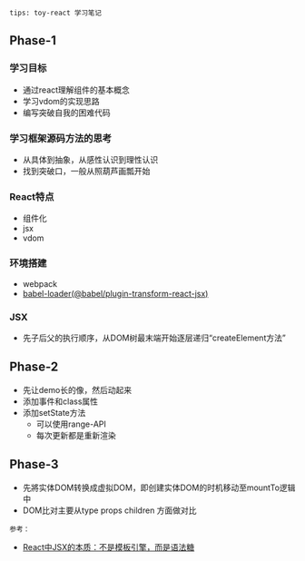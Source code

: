 `tips: toy-react 学习笔记`

## Phase-1
### 学习目标
- 通过react理解组件的基本概念
- 学习vdom的实现思路
- 编写突破自我的困难代码

### 学习框架源码方法的思考
- 从具体到抽象，从感性认识到理性认识
- 找到突破口，一般从照葫芦画瓢开始

### React特点
- 组件化
- jsx
- vdom

### 环境搭建
- webpack
- [babel-loader(@babel/plugin-transform-react-jsx)](https://www.babeljs.cn/docs/babel-plugin-transform-react-jsx)

### JSX
- 先子后父的执行顺序，从DOM树最末端开始逐层递归“createElement方法”

## Phase-2
- 先让demo长的像，然后动起来
- 添加事件和class属性
- 添加setState方法
  + 可以使用range-API
  + 每次更新都是重新渲染

## Phase-3
- 先將实体DOM转换成虚拟DOM，即创建实体DOM的时机移动至mountTo逻辑中
- DOM比对主要从type props children 方面做对比

`参考：`
  - [React中JSX的本质：不是模板引擎，而是语法糖](https://mp.weixin.qq.com/s?__biz=MzUxMzcxMzE5Ng==&mid=2247489123&idx=1&sn=cd834b87ff89e1d88ecad5564756a0f8&chksm=f951a320ce262a364e11e0e5827682d23353d2a943cd1aa1a6f889bd95379df284b2b37d5f27&scene=27#wechat_redirect)